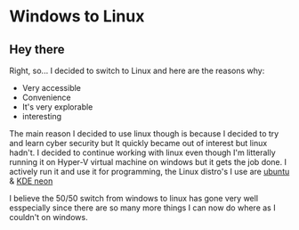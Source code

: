 # Windows to Linux

## Hey there
Right, so... I decided to switch to Linux and here are the reasons why:
- Very accessible
- Convenience
- It's very explorable
- interesting

The main reason I decided to use linux though is because I decided to try and learn cyber security but It quickly became out of interest but linux hadn't. I decided to continue working with linux even though I'm litterally running it on Hyper-V virtual machine on windows but it gets the job done. I actively run it and use it for programming, the Linux distro's I use are [ubuntu](https://ubuntu.com/) & [KDE neon](https://neon.kde.org/)

I believe the 50/50 switch from windows to linux has gone very well esspecially since there are so many more things I can now do where as I couldn't on windows.